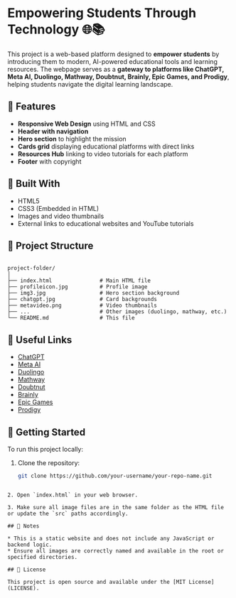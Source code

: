 
# Empowering Students Through Technology 🌐📚

This project is a web-based platform designed to **empower students** by introducing them to modern, AI-powered educational tools and learning resources. The webpage serves as a **gateway to platforms like ChatGPT, Meta AI, Duolingo, Mathway, Doubtnut, Brainly, Epic Games, and Prodigy**, helping students navigate the digital learning landscape.

## 🌟 Features

- **Responsive Web Design** using HTML and CSS
- **Header with navigation**
- **Hero section** to highlight the mission
- **Cards grid** displaying educational platforms with direct links
- **Resources Hub** linking to video tutorials for each platform
- **Footer** with copyright



## 🧱 Built With

- HTML5
- CSS3 (Embedded in HTML)
- Images and video thumbnails
- External links to educational websites and YouTube tutorials

## 📁 Project Structure

```

project-folder/
│
├── index.html               # Main HTML file
├── profileicon.jpg          # Profile image
├── img3.jpg                 # Hero section background
├── chatgpt.jpg              # Card backgrounds
├── metavideo.png            # Video thumbnails
├── ...                      # Other images (duolingo, mathway, etc.)
└── README.md                # This file

````

## 🔗 Useful Links

- [ChatGPT](https://chatgpt.com/)
- [Meta AI](https://www.meta.ai/)
- [Duolingo](https://www.duolingo.com/)
- [Mathway](https://www.mathway.com/Algebra)
- [Doubtnut](https://www.doubtnut.com/)
- [Brainly](https://brainly.in/)
- [Epic Games](https://www.epicgames.com/)
- [Prodigy](https://sso.prodigygame.com/)

## 🚀 Getting Started

To run this project locally:

1. Clone the repository:
   ```bash
   git clone https://github.com/your-username/your-repo-name.git
````

2. Open `index.html` in your web browser.

3. Make sure all image files are in the same folder as the HTML file or update the `src` paths accordingly.

## 📌 Notes

* This is a static website and does not include any JavaScript or backend logic.
* Ensure all images are correctly named and available in the root or specified directories.

## 📜 License

This project is open source and available under the [MIT License](LICENSE).


